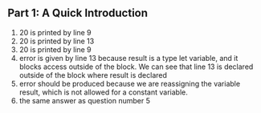 ## Part 1: A Quick Introduction ##
1. 20 is printed by line 9
2. 20 is printed by line 13
3. 20 is printed by line 9
4. error is given by line 13 because result is a type let variable, and it blocks access outside of the block. We can see that line 13 is declared outside of the block where result is declared 
5. error should be produced because we are reassigning the variable result, which is not allowed for a constant variable.
6. the same answer as question number 5
   